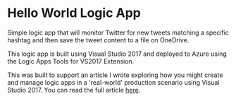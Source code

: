 # Hello World Logic App
Simple logic app that will monitor Twitter for new tweets matching a specific hashtag and then save the tweet content to a file on OneDrive.

This logic app is built using Visual Studio 2017 and deployed to Azure using the Logic Apps Tools for VS2017 Extension.

This was built to support an article I wrote exploring how you might create and manage logic apps in a 'real-world' production scenario using Visual Studio 2017.
You can read the full article [here](http://ohnduckmanton.co.uk/article/developing-and-deploying-an-azure-logic-app-using-visual-studio-2017).


 